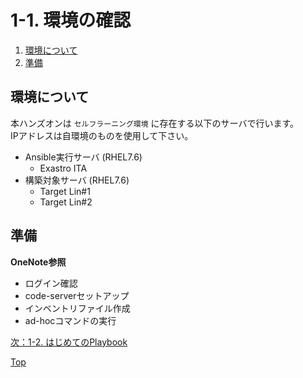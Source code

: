 # 1-1. 環境の確認

1. [環境について](#環境について)
2. [準備](#準備)

## 環境について

本ハンズオンは `セルフラーニング環境` に存在する以下のサーバで行います。  
IPアドレスは自環境のものを使用して下さい。  

- Ansible実行サーバ (RHEL7.6)
    - Exastro ITA
- 構築対象サーバ (RHEL7.6)
    - Target Lin#1
    - Target Lin#2

## 準備

**OneNote参照**  

- ログイン確認
- code-serverセットアップ
- インベントリファイル作成
- ad-hocコマンドの実行

[次：1-2. はじめてのPlaybook](../1-2_first-playbook/README.md)  

[Top](../README.md)  
